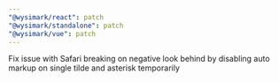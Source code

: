 ```yaml
---
"@wysimark/react": patch
"@wysimark/standalone": patch
"@wysimark/vue": patch
---
```


Fix issue with Safari breaking on negative look behind by disabling auto markup on single tilde and asterisk temporarily
